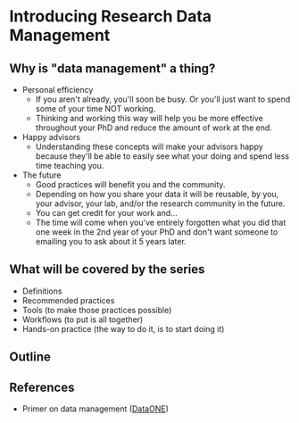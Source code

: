 # Introducing Research Data Management

## Why is "data management" a thing?
- Personal efficiency
	- If you aren't already, you'll soon be busy. Or you'll just want to spend some of your time NOT working.
	- Thinking and working this way will help you be more effective throughout your PhD and reduce the amount of work at the end.
- Happy advisors
	- Understanding these concepts will make your advisors happy because they'll be able to easily see what your doing and spend less time teaching you.
- The future
	- Good practices will benefit you and the community. 
	- Depending on how you share your data it will be reusable, by you, your advisor, your lab, and/or the research community in the future. 
	- You can get credit for your work and...
	- The time will come when you've entirely forgotten what you did that one week in the 2nd year of your PhD and don't want someone to emailing you to ask about it 5 years later.
	
## What will be covered by the series
- Definitions
- Recommended practices
- Tools (to make those practices possible)
- Workflows (to put is all together)
- Hands-on practice (the way to do it, is to start doing it)

## Outline

## References
- Primer on data management ([DataONE](http://escholarship.org/uc/item/7tf5q7n3#page-11))